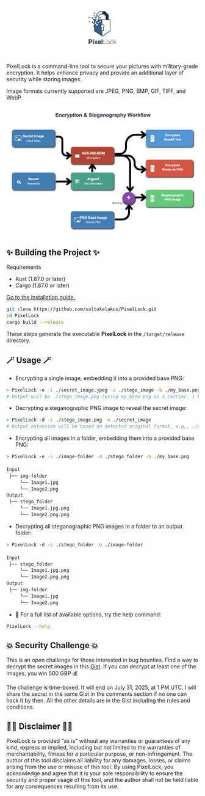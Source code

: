 ![PixelLock](https://github.com/saltukalakus/PixelLock/blob/main/PixelLock.png)

##

PixelLock is a command-line tool to secure your pictures with military-grade encryption. It helps enhance privacy and provide an additional layer of security while storing images. 

Image formats currently supported are JPEG, PNG, BMP, GIF, TIFF, and WebP. 

![Flow](https://github.com/saltukalakus/PixelLock/blob/main/Flow.png)


##  ✨ Building the Project ✨

Requirements
- Rust (1.87.0 or later)
- Cargo (1.87.0 or later)

[Go to the installation guide.](https://www.rust-lang.org/learn/get-started)

   ```bash
   git clone https://github.com/saltukalakus/PixelLock.git
   cd PixelLock
   cargo build --release
   ```

These steps generate the executable **PixelLock** in the `/target/release` directory.

## 🪄 Usage 🪄

* Encrypting a single image, embedding it into a provided base PNG:
```bash
> PixelLock -e -i ./secret_image.jpeg -o ./stego_image -b ./my_base.png
# Output will be ./stego_image.png (using my_base.png as a carrier, 1 LSB)
```

* Decrypting a steganographic PNG image to reveal the secret image:
```bash
> PixelLock -d -i ./stego_image.png -o ./secret_image
# Output extension will be based on detected original format, e.g., ./secret_image.jpeg
```

* Encrypting all images in a folder, embedding them into a provided base PNG:
```bash
> PixelLock -e -i ./image-folder -o ./stego_folder -b ./my_base.png

Input
 ├── img-folder
     └── Image1.jpg
     └── Image2.png
Output
 ├── stego_folder
     └── Image1.jpg.png
     └── Image2.png.png
```

* Decrypting all steganographic PNG images in a folder to an output folder:
```bash
> PixelLock -d -i ./stego_folder -o ./image-folder

Input
 ├── stego_folder
     └── Image1.jpg.png
     └── Image2.png.png
Output
 ├── img-folder
     └── Image1.jpg
     └── Image2.png
```

*  📖 For a full list of available options, try the help command:

```bash
PixelLock --help  
```

## 💥 Security Challenge 💥

This is an open challenge for those interested in bug bounties. Find a way to decrypt the secret images in this [Gist](https://gist.github.com/saltukalakus/3ed86910ea2eee6c6e72f8def4c6017c). If you can decrypt at least one of the images, you win 500 GBP 💰 

The challenge is time-boxed. It will end on July 31, 2025, at 1 PM UTC. I will share the secret in the same Gist in the comments section if no one can hack it by then. All the other details are in the Gist including the rules and conditions.

## 👩‍⚖️ Disclaimer 👨‍⚖️

PixelLock is provided "as is" without any warranties or guarantees of any kind, express or implied, including but not limited to the warranties of merchantability, fitness for a particular purpose, or non-infringement. The author of this tool disclaims all liability for any damages, losses, or claims arising from the use or misuse of this tool. By using PixelLock, you acknowledge and agree that it is your sole responsibility to ensure the security and proper usage of this tool, and the author shall not be held liable for any consequences resulting from its use.
